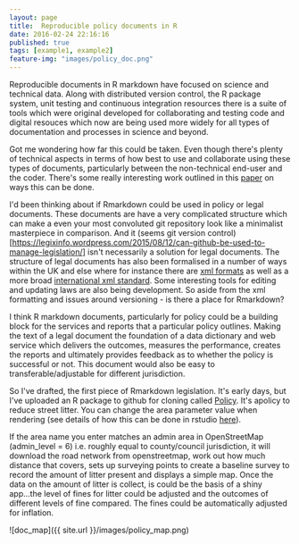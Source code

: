 ```yaml
---
layout: page
title:  Reproducible policy documents in R
date: 2016-02-24 22:16:16
published: true
tags: [example1, example2]
feature-img: "images/policy_doc.png"
---
```



Reproducible documents in R markdown have focused on science and technical data. Along with distributed version control, the R package system, unit testing and continuous integration resources there is a suite of tools which were original developed for collaborating and testing code and digital resouces which now are being used more widely for all types of documentation and processes in science and beyond.

Got me wondering how far this could be taken. Even though there's plenty of technical aspects in terms of how best to use and collaborate using these types of documents, particularly between the non-technical end-user and the coder. There's some really interesting work outlined in this [paper](https://www.stat.auckland.ac.nz/~paul/Reports/invert/invert.html) on ways this can be done.

I'd been thinking about if Rmarkdown could be used in policy or legal documents. These documents are have a very complicated structure which can make a even your most convoluted git repository look like a minimalist masterpiece in comparison. And it (seems git version control)[https://legixinfo.wordpress.com/2015/08/12/can-github-be-used-to-manage-legislation/] isn't necessarily a solution for legal documents.  The structure of legal documents has also been formalised in a number of ways within the UK and else where for instance there are [xml formats](http://www.legislation.gov.uk/developer/formats) as well as a more broad [international xml standard](http://www.akomantoso.org/). Some interesting tools for editing and updating laws are also being development. So aside from the xml formatting and issues around versioning - is there a place for Rmarkdown?
 
I think R markdown documents, particularly for policy could be a building block for the services and reports that a particular policy outlines. Making the text of a legal document the foundation of a data dictionary and web service which delivers the outcomes, measures the performance, creates the reports and ultimately provides feedback as to whether the policy is successful or not. This document would also be easy to transferable/adjustable for different jurisdiction.

So I've drafted, the first piece of Rmarkdown legislation. It's early days, but I've uploaded an R package to github for cloning called [Policy](https://github.com/fozy81/policy). It's apolicy to reduce street litter. You can change the area parameter value when rendering (see details of how this can be done in rstudio [here](http://rmarkdown.rstudio.com/developer_parameterized_reports.html)). 

If the area name you enter matches an admin area in OpenStreetMap (admin_level = 6) i.e. roughly equal to county/council jurisdiction, it will download the road network from openstreetmap, work out how much distance that covers, sets up surveying points to create a baseline survey to record the amount of litter present and displays a simple map. Once the data on the amount of litter is collect, is could be the basis of a shiny app...the level of fines for litter could be adjusted and the outcomes of different levels of fine compared. The fines could be automatically adjusted for inflation. 

![doc_map]({{ site.url }}/images/policy_map.png)

